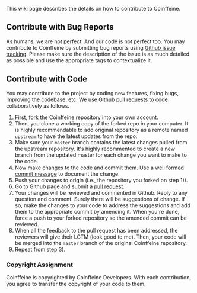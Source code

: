 This wiki page describes the details on how to contribute to Coinffeine. 

## Contribute with Bug Reports

As humans, we are not perfect. And our code is not perfect too. You may contribute to Coinffeine by submitting bug reports using [Github issue tracking](https://github.com/BitwiseLabs/coinffeine/issues/new). Please make sure the description of the issue is as much detailed as possible and use the appropriate tags to contextualize it. 

## Contribute with Code

You may contribute to the project by coding new features, fixing bugs, improving the codebase, etc. We use Github pull requests to code collaboratively as follows.

1. First, [fork](https://help.github.com/articles/fork-a-repo) the Coinffeine repository into your own account. 
2. Then, you clone a working copy of the forked repo in your computer. It is highly recommendable to add original repository as a remote named `upstream` to have the latest updates from the repo. 
3. Make sure your `master` branch contains the latest changes pulled from the upstream repository. It's highly recommented to create a new branch from the updated master for each change you want to make to the code. 
4. Now make changes to the code and commit them. Use a [well formed commit message](http://tbaggery.com/2008/04/19/a-note-about-git-commit-messages.html) to document the change. 
4. Push your changes to origin (i.e., the repository you forked on step 1)). 
5. Go to Github page and submit a [pull request](https://help.github.com/articles/using-pull-requests). 
6. Your changes will be reviewed and commented in Github. Reply to any question and comment. Surely there will be suggestions of change. If so, make the changes to your code to address the suggestions and add them to the appropriate commit by amending it. When you're done, force a push to your forked repository so the amended commit can be reviewed. 
7. When all the feedback to the pull request has been addressed, the reviewers will give their LGTM (look good to me). Then, your code will be merged into the `master` branch of the original Coinffeine repository. 
8. Repeat from step 3). 

### Copyright Assignment

Coinffeine is copyrighted by Coinffeine Developers. With each contribution, you agree to transfer the copyright of your code to them. 
